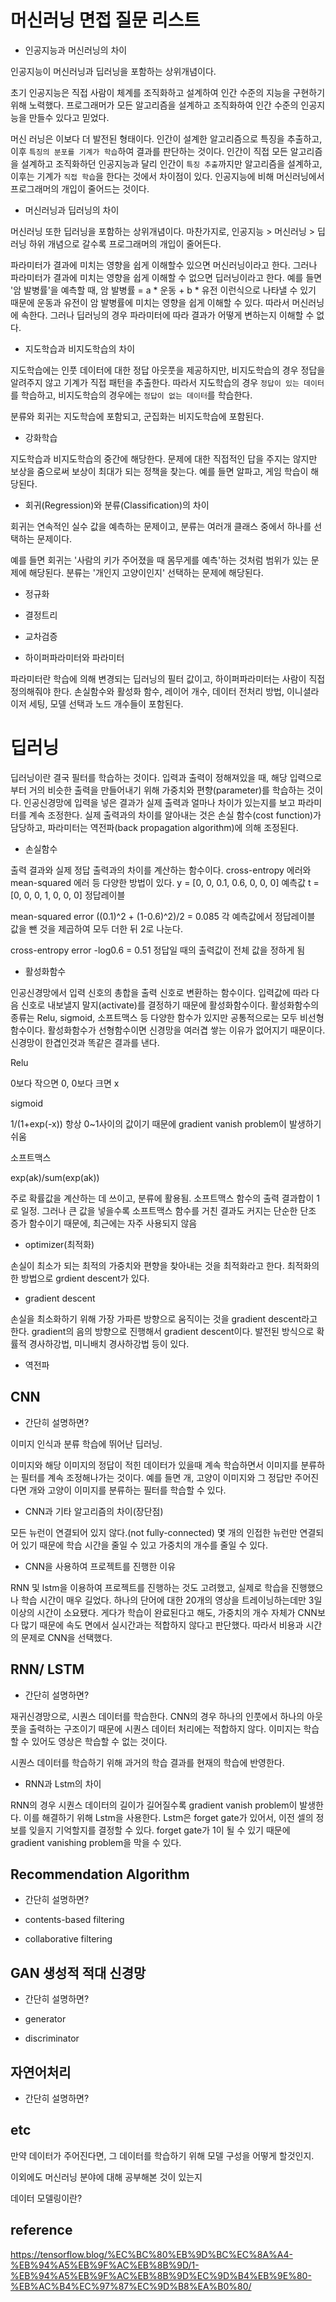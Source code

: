 # 머신러닝 면접 질문 리스트

* 인공지능과 머신러닝의 차이

인공지능이 머신러닝과 딥러닝을 포함하는 상위개념이다.

초기 인공지능은 직접 사람이 체계를 조직화하고 설계하여 인간 수준의 지능을 구현하기 위해 노력했다.
프로그래머가 모든 알고리즘을 설계하고 조직화하여 인간 수준의 인공지능을 만들수 있다고 믿었다.

머신 러닝은 이보다 더 발전된 형태이다.
인간이 설계한 알고리즘으로 특징을 추출하고, 이후 `특징의 분포를 기계가 학습`하여 결과를 판단하는 것이다.
인간이 직접 모든 알고리즘을 설계하고 조직화하던 인공지능과 달리
인간이 `특징 추출`까지만 알고리즘을 설계하고, 이후는 기계가 `직접 학습`을 한다는 것에서 차이점이 있다.
인공지능에 비해 머신러닝에서 프로그래머의 개입이 줄어드는 것이다.


* 머신러닝과 딥러닝의 차이

머신러닝 또한 딥러닝을 포함하는 상위개념이다.
마찬가지로, 인공지능 > 머신러닝 > 딥러닝 하위 개념으로 갈수록 프로그래머의 개입이 줄어든다.

파라미터가 결과에 미치는 영향을 쉽게 이해할수 있으면 머신러닝이라고 한다.
그러나 파라미터가 결과에 미치는 영향을 쉽게 이해할 수 없으면 딥러닝이라고 한다.
예를 들면 '암 발병률'을 예측할 때, 
암 발병률 = a * 운동 + b * 유전
이런식으로 나타낼 수 있기 때문에 운동과 유전이 암 발병률에 미치는 영향을 쉽게 이해할 수 있다.
따라서 머신러닝에 속한다.
그러나 딥러닝의 경우 파라미터에 따라 결과가 어떻게 변하는지 이해할 수 없다.

* 지도학습과 비지도학습의 차이

지도학습에는 인풋 데이터에 대한 정답 아웃풋을 제공하지만,
비지도학습의 경우 정답을 알려주지 않고 기계가 직접 패턴을 추출한다.
따라서 지도학습의 경우 `정답이 있는 데이터`를 학습하고, 비지도학습의 경우에는 `정답이 없는 데이터`를 학습한다.

분류와 회귀는 지도학습에 포함되고, 군집화는 비지도학습에 포함된다.

* 강화학습

지도학습과 비지도학습의 중간에 해당한다.
문제에 대한 직접적인 답을 주지는 않지만 보상을 줌으로써 보상이 최대가 되는 정책을 찾는다.
예를 들면 알파고, 게임 학습이 해당된다.

* 회귀(Regression)와 분류(Classification)의 차이

회귀는 연속적인 실수 값을 예측하는 문제이고,
분류는 여러개 클래스 중에서 하나를 선택하는 문제이다.

예를 들면 회귀는 '사람의 키가 주어졌을 때 몸무게를 예측'하는 것처럼 범위가 있는 문제에 해당된다.
분류는 '개인지 고양이인지' 선택하는 문제에 해당된다.

* 정규화
* 결정트리
* 교차검증

* 하이퍼파라미터와 파라미터

파라미터란 학습에 의해 변경되는 딥러닝의 필터 값이고,
하이퍼파라미터는 사람이 직접 정의해줘야 한다.
손실함수와 활성화 함수, 레이어 개수, 데이터 전처리 방법, 이니셜라이저 세팅, 모델 선택과 노드 개수들이 포함된다.

# 딥러닝

딥러닝이란 결국 필터를 학습하는 것이다. 입력과 출력이 정해져있을 때, 해당 입력으로부터 거의 비슷한 출력을 만들어내기 위해 가중치와 편향(parameter)를 학습하는 것이다.
인공신경망에 입력을 넣은 결과가 실제 출력과 얼마나 차이가 있는지를 보고 파라미터를 계속 조정한다.
실제 출력과의 차이를 알아내는 것은 손실 함수(cost function)가 담당하고, 파라미터는 역전파(back propagation algorithm)에 의해 조정된다.


* 손실함수

출력 결과와 실제 정답 출력과의 차이를 계산하는 함수이다.
cross-entropy 에러와 mean-squared 에러 등 다양한 방법이 있다.
y = [0, 0, 0.1, 0.6, 0, 0, 0] 예측값
t = [0, 0, 0, 1, 0, 0, 0] 정답레이블

mean-squared error
((0.1)^2 + (1-0.6)^2)/2 = 0.085
각 예측값에서 정답레이블 값을 뺀 것을 제곱하여 모두 더한 뒤 2로 나눈다.

cross-entropy error
-log0.6 = 0.51
정답일 때의 출력값이 전체 값을 정하게 됨


* 활성화함수

인공신경망에서 입력 신호의 총합을 출력 신호로 변환하는 함수이다. 입력값에 따라 다음 신호로 내보낼지 말지(activate)를 결정하기 때문에 활성화함수이다.
활성화함수의 종류는 Relu, sigmoid, 소프트맥스 등 다양한 함수가 있지만 공통적으로는 모두 비선형 함수이다.
활성화함수가 선형함수이면 신경망을 여러겹 쌓는 이유가 없어지기 때문이다. 신경망이 한겹인것과 똑같은 결과를 낸다.

Relu

0보다 작으면 0, 0보다 크면 x

sigmoid

1/(1+exp(-x))
항상 0~1사이의 값이기 때문에 gradient vanish problem이 발생하기 쉬움

소프트맥스

exp(ak)/sum(exp(ak))

주로 확률값을 계산하는 데 쓰이고, 분류에 활용됨. 소프트맥스 함수의 출력 결과합이 1로 일정. 그러나 큰 값을 넣을수록 소프트맥스 함수를 거친 결과도 커지는 단순한 단조 증가 함수이기 때문에,
최근에는 자주 사용되지 않음

* optimizer(최적화)

손실이 최소가 되는 최적의 가중치와 편향을 찾아내는 것을 최적화라고 한다. 최적화의 한 방법으로 grdient descent가 있다.

* gradient descent

손실을 최소화하기 위해 가장 가파른 방향으로 움직이는 것을 gradient descent라고 한다.
gradient의 음의 방향으로 진행해서 gradient descent이다.
발전된 방식으로 확률적 경사하강법, 미니배치 경사하강법 등이 있다.

* 역전파

## CNN

* 간단히 설명하면?

이미지 인식과 분류 학습에 뛰어난 딥러닝.

이미지와 해당 이미지의 정답이 적힌 데이터가 있을때
계속 학습하면서 이미지를 분류하는 필터를 계속 조정해나가는 것이다.
예를 들면 개, 고양이 이미지와 그 정답만 주어진다면
개와 고양이 이미지를 분류하는 필터를 학습할 수 있다.

* CNN과 기타 알고리즘의 차이(장단점)

모든 뉴런이 연결되어 있지 않다.(not fully-connected)
몇 개의 인접한 뉴런만 연결되어 있기 때문에 학습 시간을 줄일 수 있고 가중치의 개수를 줄일 수 있다.

* CNN을 사용하여 프로젝트를 진행한 이유

RNN 및 lstm을 이용하여 프로젝트를 진행하는 것도 고려했고,
실제로 학습을 진행했으나 학습 시간이 매우 길었다. 하나의 단어에 대한 20개의 영상을 트레이닝하는데만 3일 이상의 시간이 소요됐다.
게다가 학습이 완료된다고 해도, 가중치의 개수 자체가 CNN보다 많기 때문에 속도 면에서 실시간과는 적합하지 않다고 판단했다.
따라서 비용과 시간의 문제로 CNN을 선택했다.

## RNN/ LSTM

* 간단히 설명하면?

재귀신경망으로, 시퀀스 데이터를 학습한다.
CNN의 경우 하나의 인풋에서 하나의 아웃풋을 출력하는 구조이기 때문에 시퀀스 데이터 처리에는 적합하지 않다.
이미지는 학습할 수 있어도 영상은 학습할 수 없는 것이다.

시퀀스 데이터를 학습하기 위해 과거의 학습 결과를 현재의 학습에 반영한다.

* RNN과 Lstm의 차이

RNN의 경우 시퀀스 데이터의 길이가 길어질수록 gradient vanish problem이 발생한다.
이를 해결하기 위해 Lstm을 사용한다. Lstm은 forget gate가 있어서, 이전 셀의 정보를 잊을지 기억할지를 결정할 수 있다.
forget gate가 1이 될 수 있기 때문에 gradient vanishing problem을 막을 수 있다.

## Recommendation Algorithm

* 간단히 설명하면?

* contents-based filtering
* collaborative filtering

## GAN 생성적 적대 신경망

* 간단히 설명하면?

* generator
* discriminator

## 자연어처리

* 간단히 설명하면?


## etc

만약 데이터가 주어진다면, 그 데이터를 학습하기 위해 모델 구성을 어떻게 할것인지.

이외에도 머신러닝 분야에 대해 공부해본 것이 있는지

데이터 모델링이란?

## reference
https://tensorflow.blog/%EC%BC%80%EB%9D%BC%EC%8A%A4-%EB%94%A5%EB%9F%AC%EB%8B%9D/1-%EB%94%A5%EB%9F%AC%EB%8B%9D%EC%9D%B4%EB%9E%80-%EB%AC%B4%EC%97%87%EC%9D%B8%EA%B0%80/
